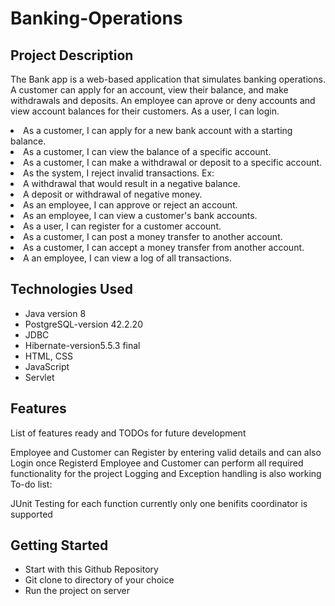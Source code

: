 # Banking-Operations
## Project Description
The Bank app is a web-based application that simulates banking operations. A customer can apply for an account, view their balance, and make withdrawals and deposits. An employee can aprove or deny accounts and view account balances for their customers. As a user, I can login. 
<li> As a customer, I can apply for a new bank account with a starting balance. 
<li> As a customer, I can view the balance of a specific account.
<li> As a customer, I can make a withdrawal or deposit to a specific account. 
<li> As the system, I reject invalid transactions.
Ex: 
<li> A withdrawal that would result in a negative balance. 
<li> A deposit or withdrawal of negative money.
<li> As an employee, I can approve or reject an account. 
<li> As an employee, I can view a customer's bank accounts. 
<li> As a user, I can register for a customer account. 
<li> As a customer, I can post a money transfer to another account. 
<li> As a customer, I can accept a money transfer from another account. 
<li> A an employee, I can view a log of all transactions.

## Technologies Used
* Java version 8
* PostgreSQL-version 42.2.20
* JDBC
* Hibernate-version5.5.3 final
* HTML, CSS
* JavaScript
* Servlet

## Features
List of features ready and TODOs for future development

Employee and Customer can Register by entering valid details and can also Login once Registerd
Employee and Customer can perform all required functionality for the project
Logging and Exception handling is also working
To-do list:

JUnit Testing for each function
currently only one benifits coordinator is supported
## Getting Started
* Start with this Github Repository
* Git clone to directory of your choice
* Run the project on server
